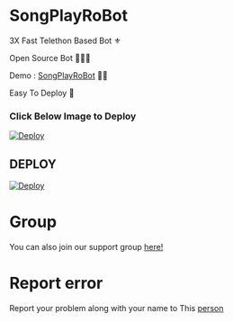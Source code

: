 # SongPlayRoBot
3X Fast Telethon Based Bot ⚜

Open Source Bot 👨🏻‍💻

Demo : [SongPlayRoBot](https://t.me/SongPlayRoBot) 💃🏻

Easy To Deploy 🤗
### Click Below Image to Deploy
[![Deploy](https://telegra.ph/file/cb7b0aead06c96955323e.jpg)](https://heroku.com/deploy?template=https://github.com/IVETRI/SongPlayRoBot.git)
## DEPLOY
[![Deploy](https://www.herokucdn.com/deploy/button.svg)](https://heroku.com/deploy?template=https://github.com/IVETRI/SongPlayRoBot.git)
# Group
You can also join our support group [here!](https://t.me/TamilSupport)
# Report error
Report your problem along with your name to This [person](https://t.me/IMVETRI)
